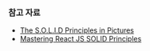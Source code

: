 ### 참고 자료

- [The S.O.L.I.D Principles in Pictures](https://medium.com/backticks-tildes/the-s-o-l-i-d-principles-in-pictures-b34ce2f1e898)
- [Mastering React JS SOLID Principles](https://blog.stackademic.com/react-js-mastering-react-js-solid-principles-dfb48d03e565)
